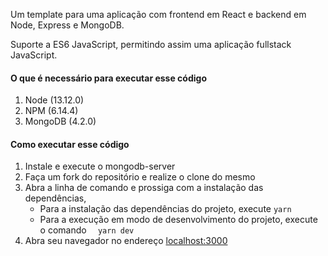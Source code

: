 
Um template para uma aplicação com frontend em React e backend em Node, Express e MongoDB.

Suporte a ES6 JavaScript, permitindo assim uma aplicação fullstack JavaScript.


#### O que é necessário para executar esse código
1. Node (13.12.0)
2. NPM (6.14.4)
3. MongoDB (4.2.0)

####  Como executar esse código
1. Instale e execute o mongodb-server
2. Faça um fork do repositório e realize o clone do mesmo 
3. Abra a linha de comando e prossiga com a instalação das dependências,
   - Para a instalação das dependências do projeto, execute  ```yarn```
   - Para a execução em modo de desenvolvimento do projeto, execute o comando  ```  yarn dev```
4. Abra seu navegador no endereço [localhost:3000](http://localhost:3000/) 